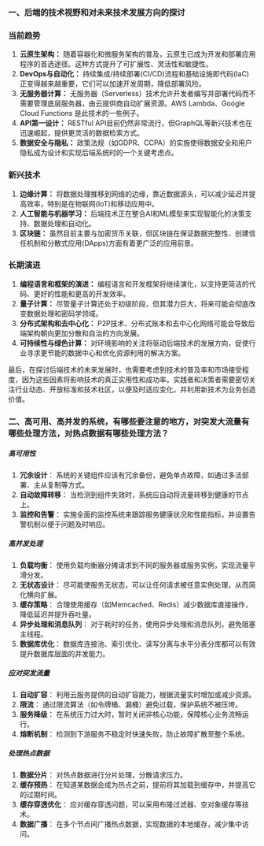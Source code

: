 ### 一、后端的技术视野和对未来技术发展方向的探讨

### 当前趋势

1. **云原生架构：** 随着容器化和微服务架构的普及，云原生已成为开发和部署应用程序的首选途径。这种方式提升了可扩展性、灵活性和敏捷性。
2. **DevOps与自动化：** 持续集成/持续部署(CI/CD)流程和基础设施即代码(IaC)正变得越来越重要，它们可以加速开发周期，降低部署风险。
3. **无服务器计算：** 无服务器（Serverless）技术允许开发者编写并部署代码而不需要管理底层服务器，由云提供商自动扩展资源。AWS Lambda、Google Cloud Functions 是此技术的一些例子。
4. **API第一设计：** RESTful API目前仍然非常流行，但GraphQL等新兴技术也在迅速崛起，提供更灵活的数据检索方式。
5. **数据安全与隐私：** 政策法规（如GDPR、CCPA）的实施使得数据安全和用户隐私成为设计和实现后端系统时的一个关键考虑点。

### 新兴技术

1. **边缘计算：** 将数据处理推移到网络的边缘，靠近数据源头，可以减少延迟并提高效率，特别是在物联网(IoT)和移动应用中。
2. **人工智能与机器学习：** 后端技术正在整合AI和ML模型来实现智能化的决策支持、数据处理和自动化。
3. **区块链：** 虽然目前主要与加密货币关联，但区块链在保证数据完整性、创建信任机制和分散式应用(DApps)方面有着更广泛的应用前景。

### 长期演进

1. **编程语言和框架的演进：** 编程语言和开发框架将继续演化，以支持更简洁的代码、更好的性能和更高的开发效率。
2. **量子计算：** 尽管量子计算还处于初级阶段，但其潜力巨大，将来可能会彻底改变数据处理和密码学领域。
3. **分布式架构和去中心化：** P2P技术、分布式账本和去中心化网络可能会导致后端架构朝向更加分散和自治的方向发展。
4. **可持续性与绿色计算：** 对环境影响的关注将驱动后端技术的发展方向，促使行业寻求更节能的数据中心和优化资源利用的解决方案。

最后，在探讨后端技术的未来发展时，也需要考虑到技术的普及率和市场接受程度，因为这些因素将影响技术的真正实用性和成功率。实践者和决策者需要密切关注行业动态、开放标准和技术社区，以便及时适应变化，并利用新技术为业务创造价值。

### 二、高可用、高并发的系统，有哪些要注意的地方，对突发大流量有哪些处理方法，对热点数据有哪些处理方法？

##### 高可用性

1. **冗余设计**： 系统的关键组件应该有冗余备份，避免单点故障，如通过多活部署、主从复制等方式。
2. **自动故障转移**： 当检测到组件失效时，系统应自动将流量转移到健康的节点上。
3. **监控和告警**： 实施全面的监控系统来跟踪服务健康状况和性能指标，并设置告警机制以便于问题及时响应。

##### 高并发处理

1. **负载均衡**： 使用负载均衡器分摊请求到不同的服务器或服务实例，实现流量平滑分发。
2. **无状态设计**： 尽可能使服务无状态，可以让任何请求被任意实例处理，从而简化横向扩展。
3. **缓存策略**： 合理使用缓存（如Memcached、Redis）减少数据库直接操作，降低延迟并提升吞吐量。
4. **异步处理和消息队列**： 对于耗时的任务，使用异步处理和消息队列，避免阻塞主线程。
5. **数据库优化**： 数据库连接池、索引优化、读写分离与水平分表分库都可以有效提升数据库层面的并发能力。

##### 应对突发流量

1. **自动扩容**： 利用云服务提供的自动扩容能力，根据流量实时增加或减少资源。
2. **限流**： 通过限流算法（如令牌桶、漏桶）避免过载，保护系统不被压垮。
3. **服务降级**： 在系统压力过大时，暂时关闭非核心功能，保障核心业务流畅运行。
4. **熔断机制**： 检测到下游服务不稳定时快速失败，防止故障扩散至整个系统。

##### 处理热点数据

1. **数据分片**： 对热点数据进行分片处理，分散请求压力。
2. **缓存预热**： 在知道某数据会成为热点之前，提前将其加载到缓存中，并提高它的过期时间。
3. **缓存穿透优化**： 应对缓存穿透问题，可以采用布隆过滤器、空对象缓存等技术。
4. **数据广播**： 在多个节点间广播热点数据，实现数据的本地缓存，减少集中访问。
